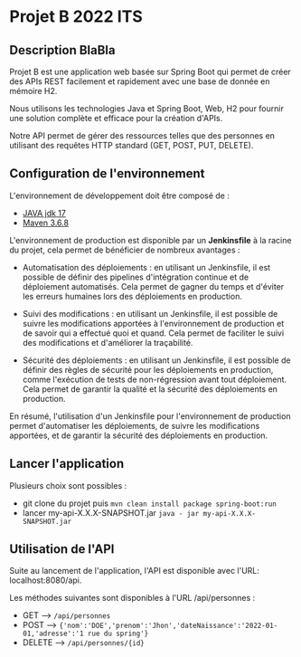 # Projet B 2022 ITS
## Description BlaBla
Projet B est une application web basée sur Spring Boot qui permet de créer des APIs REST facilement et rapidement avec une base de donnée en mémoire H2.

Nous utilisons les technologies Java et Spring Boot, Web, H2 pour fournir une solution complète et efficace pour la création d'APIs. 

Notre API permet de gérer des ressources telles que des personnes en utilisant des requêtes HTTP standard (GET, POST, PUT, DELETE).

## Configuration de l'environnement
L'environnement de développement doit être composé de :
- [JAVA jdk 17](https://www.oracle.com/java/technologies/javase/jdk17-archive-downloads.html)
- [Maven 3.6.8](https://dlcdn.apache.org/maven/maven-3/3.8.6/binaries/apache-maven-3.8.6-bin.zip)

L'environnement de production est disponible par un **Jenkinsfile** à la racine du projet, cela permet de bénéficier de nombreux avantages :

- Automatisation des déploiements : en utilisant un Jenkinsfile, il est possible de définir des pipelines d'intégration continue et de déploiement automatisés. Cela permet de gagner du temps et d'éviter les erreurs humaines lors des déploiements en production.

- Suivi des modifications : en utilisant un Jenkinsfile, il est possible de suivre les modifications apportées à l'environnement de production et de savoir qui a effectué quoi et quand. Cela permet de faciliter le suivi des modifications et d'améliorer la traçabilité.

- Sécurité des déploiements : en utilisant un Jenkinsfile, il est possible de définir des règles de sécurité pour les déploiements en production, comme l'exécution de tests de non-régression avant tout déploiement. Cela permet de garantir la qualité et la sécurité des déploiements en production.

En résumé, l'utilisation d'un Jenkinsfile pour l'environnement de production permet d'automatiser les déploiements, de suivre les modifications apportées, et de garantir la sécurité des déploiements en production.

## Lancer l'application
Plusieurs choix sont possibles :
- git clone du projet puis 
  ```mvn clean install package spring-boot:run```
- lancer my-api-X.X.X-SNAPSHOT.jar ```java - jar my-api-X.X.X-SNAPSHOT.jar```

## Utilisation de l'API
Suite au lancement de l'application, l'API est disponible avec l'URL: localhost:8080/api.

Les méthodes suivantes sont disponibles à l'URL /api/personnes :
- GET --> ```/api/personnes```
- POST --> ```{'nom':'DOE','prenom':'Jhon','dateNaissance':'2022-01-01,'adresse':'1 rue du spring'}```
- DELETE --> ```/api/personnes/{id}```

